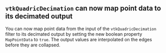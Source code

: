 ## `vtkQuadricDecimation` can now map point data to its decimated output

You can now map point data from the input of the `vtkQuadricDecimation` filter to its decimated output by setting the new boolean property `MapPointData` to `true`. The output values are interpolated on the edges before they are collapsed.
